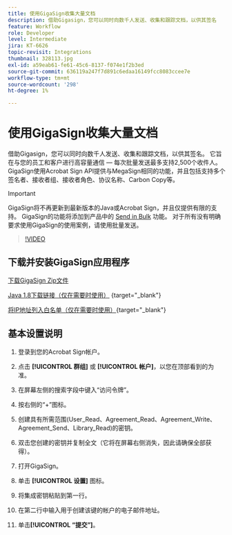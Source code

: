 ```yaml
---
title: 使用GigaSign收集大量文档
description: 借助Gigasign，您可以同时向数千人发送、收集和跟踪文档，以供其签名
feature: Workflow
role: Developer
level: Intermediate
jira: KT-6626
topic-revisit: Integrations
thumbnail: 328113.jpg
exl-id: a59eab61-fe61-45c6-8137-f074e1f2b3ed
source-git-commit: 636119a247f7d891c6edaa16149fcc8083ccee7e
workflow-type: tm+mt
source-wordcount: '298'
ht-degree: 1%

---
```


# 使用GigaSign收集大量文档

借助Gigasign，您可以同时向数千人发送、收集和跟踪文档，以供其签名。 它旨在与您的员工和客户进行高容量通信 — 每次批量发送最多支持2,500个收件人。 GigaSign使用Acrobat Sign API提供与MegaSign相同的功能，并且包括支持多个签名者、接收者组、接收者角色、协议名称、Carbon Copy等。

>[!IMPORTANT]
>
>GigaSign将不再更新到最新版本的Java或Acrobat Sign，并且仅提供有限的支持。 GigaSign的功能将添加到产品中的 [Send in Bulk](https://helpx.adobe.com/acrobat/using/send-in-bulk.html) 功能。 对于所有没有明确要求使用GigaSign的使用案例，请使用批量发送。

>[!VIDEO](https://video.tv.adobe.com/v/328113?quality=12&learn=on&hidetitle=true)

## 下载并安装GigaSign应用程序

[下载GigaSign Zip文件](https://acrobat.adobe.com/id/urn:aaid:sc:US:001cf62d-1cab-46c7-aa96-661ac8680206)

[Java 1.8下载链接（仅在需要时使用）](https://www.oracle.com/java/technologies/javase/javase8-archive-downloads.html) {target="_blank"}

[将IP地址列入白名单（仅在需要时使用）](https://helpx.adobe.com/cn/sign/system-requirements.html#IPs){target="_blank"}

## 基本设置说明

1. 登录到您的Acrobat Sign帐户。

1. 点击 **[!UICONTROL 群组]** 或 **[!UICONTROL 帐户]**，以您在顶部看到的为准。

1. 在屏幕左侧的搜索字段中键入“访问令牌”。

1. 按右侧的“+”图标。

1. 创建具有所需范围(User_Read、Agreement_Read、Agreement_Write、Agreement_Send、Library_Read)的密钥。

1. 双击您创建的密钥并复制全文（它将在屏幕右侧消失，因此请确保全部获得）。

1. 打开GigaSign。

1. 单击 **[!UICONTROL 设置]** 图标。

1. 将集成密钥粘贴到第一行。

1. 在第二行中输入用于创建该键的帐户的电子邮件地址。

1. 单击&#x200B;**[!UICONTROL “提交”]**。

